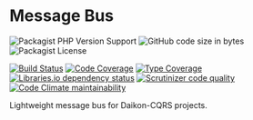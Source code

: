 # Message Bus

![Packagist PHP Version Support](https://img.shields.io/packagist/php-v/daikon/message-bus)
![GitHub code size in bytes](https://img.shields.io/github/languages/code-size/daikon-cqrs/message-bus)
![Packagist License](https://img.shields.io/packagist/l/daikon/message-bus)

[![Build Status](https://travis-ci.com/daikon-cqrs/message-bus.svg?branch=master)](https://travis-ci.com/daikon-cqrs/message-bus)
[![Code Coverage](https://img.shields.io/codecov/c/github/daikon-cqrs/message-bus)](https://codecov.io/gh/daikon-cqrs/message-bus)
[![Type Coverage](https://shepherd.dev/github/daikon-cqrs/message-bus/coverage.svg)](https://shepherd.dev/github/daikon-cqrs/message-bus)
[![Libraries.io dependency status](https://img.shields.io/librariesio/github/daikon-cqrs/message-bus)](https://libraries.io/github/daikon-cqrs/message-bus)
[![Scrutinizer code quality](https://img.shields.io/scrutinizer/quality/g/daikon-cqrs/message-bus/master)](https://scrutinizer-ci.com/g/daikon-cqrs/message-bus/?branch=master)
[![Code Climate maintainability](https://img.shields.io/codeclimate/maintainability/daikon-cqrs/message-bus)](https://codeclimate.com/github/daikon-cqrs/message-bus/maintainability)

Lightweight message bus for Daikon-CQRS projects.

